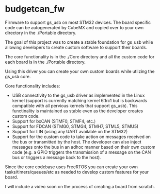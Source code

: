 # budgetcan_fw

Firmware to support gs_usb on most STM32 devices.  The board specific code can be autogenerated by CubeMX and copied over to your own directory in the ./Portable directory.

The goal of this project was to create a stable foundation for gs_usb while allowing developers to create custom software to support their boards.
 
 The core functionality is in the ./Core directory and all the custom code for each board is in the ./Portable directory.
 
 Using this driver you can create your own custom boards while utlizing the gs_usb core.  
 
 Core functionality includes:
 - USB connectivity to the gs_usb driver as implemented in the Linux kernel (support is currently matching kernel 6.1rc1 but is backwards compatible with all pervious kernels that support gs_usb).  This functinality is maintained as stable even as the developer creates custom code.
 - Support for bxCAN (STMF0, STMF4, etc.)
 - Support for FDCAN (STMG0, STMG4, STMH7, STML5, STMU5)
 - Support for LIN (using any UART available on the STM32)
 - Support for the custom code to take action on messages received on the bus or transmitted by the host.  The developer can also inject messages onto the bus in an adhoc manner based on their own custom code (e.g. a GPIO triggers the transmission of a message on the CAN bus or triggers a message back to the host).
 
 Since the core codebase uses FreeRTOS you can create your own tasks/timers/queues/etc as needed to develop custom features for your board.
 
 I will include a video soon on the process of creating a board from scratch.
